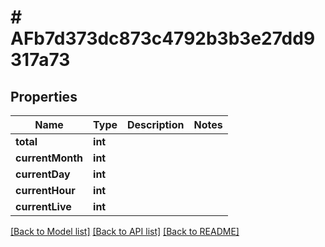 # # AFb7d373dc873c4792b3b3e27dd9317a73

## Properties

Name | Type | Description | Notes
------------ | ------------- | ------------- | -------------
**total** | **int** |  |
**currentMonth** | **int** |  |
**currentDay** | **int** |  |
**currentHour** | **int** |  |
**currentLive** | **int** |  |

[[Back to Model list]](../../README.md#models) [[Back to API list]](../../README.md#endpoints) [[Back to README]](../../README.md)
